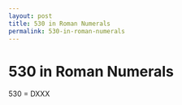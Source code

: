 ```yaml
---
layout: post
title: 530 in Roman Numerals
permalink: 530-in-roman-numerals
---
```


# 530 in Roman Numerals

530 = DXXX
